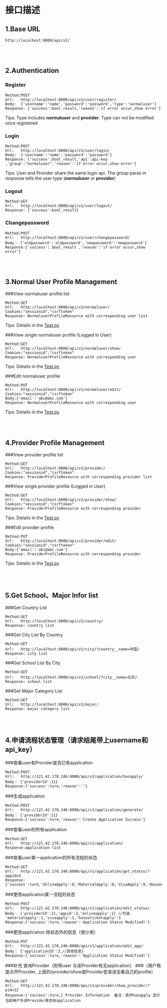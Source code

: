 接口描述
==
## 1.Base URL

    http://localhost:8000/api/v1/
    
<br/><br/> 
## 2.Authentication
### Register

```
Method:POST
Url:   http://localhost:8000/api/v1/user/register/
Body:  {'username':'name','password':'password','type':'normaluser'}
Response: {'success':bool_result,'reason':'if error occur,show error'}
```
Tips: Type includes __normaluser__ and __provider__. Type can not be modified once registered

### Login

```
Method:POST
Url:   http://localhost:8000/api/v1/user/login/
Body:  {'username':'name','password':'password'}
Response: {'success':bool_result,'api':api-key ,'group':"normaluser",'reason':'if error occur,show error'}
```
Tips: User and Provider share the same login api. The group paras in response tells the user type (__normaluser__ or __provider__)

### Logout
```
Method:GET
Url:   http://localhost:8000/api/v1/user/logout/
Response: {'success':bool_result}
```

### Changepassword
```
Method:POST
Url:   http://localhost:8000/api/v1/user/changepassword/
Body： {'oldpassword':'oldpassword','newpassword':'newpassword'}
Response:{'success': bool_result ,'reason':'if error occur,show error'}
```
<br/><br/>
## 3.Normal User Profile Management
###View normaluser profile list
```
Method:GET
Url:   http://localhost:8000/api/v1/normaluser/
Cookies:"sessionid","csrftoken"
Response: NormaluserProfileResource with corresponding user list
```
Tips: Details in the [Test.py](../AbroadPassProject/AbroadPassApp/Test.py)

###View single normaluser profile (Logged in User)
```
Method:GET
Url:   http://localhost:8000/api/v1/normaluser/show/
Cookies:"sessionid","csrftoken"
Response: NormaluserProfileResource with corresponding user
```
Tips: Details in the [Test.py](../AbroadPassProject/AbroadPassApp/Test.py)

###Edit normaluser profile
```
Method:PUT
Url:   http://localhost:8000/api/v1/normaluser/edit/
Cookies:"sessionid","csrftoken"
Body:{'email':'abc@abc.com'}
Response: NormaluserProfileResource with corresponding user
```
Tips: Details in the [Test.py](../AbroadPassProject/AbroadPassApp/Test.py)

<br/><br/>
## 4.Provider Profile Management
###View provider profile list
```
Method:GET
Url:   http://localhost:8000/api/v1/provider/
Cookies:"sessionid","csrftoken"
Response: ProviderProfileResource with corresponding provider list
```

###View single provider profile (Logged in User)
```
Method:GET
Url:   http://localhost:8000/api/v1/provider/show/
Cookies:"sessionid","csrftoken"
Response: ProviderProfileResource with corresponding provider
```
Tips: Details in the [Test.py](../AbroadPassProject/AbroadPassApp/Test.py)

###Edit provider profile
```
Method:PUT
Url:   http://localhost:8000/api/v1/provider/edit/
Cookies:"sessionid","csrftoken"
Body:{'email':'abc@abc.com'}
Response: ProviderProfileResource with corresponding provider
```
Tips: Details in the [Test.py](../AbroadPassProject/AbroadPassApp/Test.py)

<br/><br/>
## 5.Get School、Major Infor list
###Get Country List
```
Method:GET
Url:   http://localhost:8000/api/v1/country/
Response: country list
```

###Get City List By Country
```
Method:GET
Url:   http://localhost:8000/api/v1/city/?country__name=中国/
Response: city list
```

###Get School List By City
```
Method:GET
Url:   http://localhost:8000/api/v1/school/?city__name=北京/
Response: school list
```

###Get Major Category List
```
Method:GET
Url:   http://localhost:8000/api/v1/major/
Response: major category list
```

<br/><br/>
## 4.申请流程状态管理（请求结尾带上username和api_key）
###查看user和Provider是否已有application
```
Method:POST
Url:   http://121.42.178.246:8008/api/v1/application/hasapply/
Body： {'providerId':11}
Response:{'success':ture,'reason':''}
```

###生成application
```
Method:POST
Url:   http://121.42.178.246:8008/api/v1/application/generate/
Body： {'providerId':11}
Response:{'success':ture,'reason':'Create Application Success'}
```

###查看user的所有application
```
Method:GET
Url:   http://121.42.178.246:8008/api/v1/application/
Response:application list
```

###查看user某一application的所有流程的状态
```
Method:GET
Url:   http://121.42.178.246:8008/api/v1/application/get_status/?appid=3
Response:{'success':ture,'OnlineApply':0,'MaterialApply':0,'VisaApply':0,'HouseAndTicketApply':0}
```

###更改application某一流程的状态
```
Method:POST
Url:   http://121.42.178.246:8008/api/v1/application/edit_status/
Body： {'providerId':11,'appid':3,'onlineapply':1} //可选 'materialapply':1,'visaapply':1,'houseticketapply':1
Response:{'success':ture,'reason':'Application Status Modified!'}
```

###更改application 除状态外的信息（很少用）
```
Method:PUT
Url:   http://121.42.178.246:8008/api/v1/application/edit_app/
Body： {'applicationId':3,//其他信息}
Response:{'success':ture,'reason':'Application Status Modified!'}
```

###补充 查询Provider（附带user 与该Provider有无application）
###（用户角度点开Provider, 上面的/provider/show是Provider登录进去看自己的profile）
```
Method:GET
Url:   http://121.42.178.246:8008/api/v1/provider/show_provider/?pid=12
Response:{'success':ture,} Provider Information  备注：其中hasapply 显示当前用户与该Provider是否有application
```
